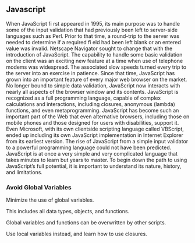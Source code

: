 ## Javascript
When JavaScript fi rst appeared in 1995, its main purpose was to handle some of the input
validation that had previously been left to server-side languages such as Perl. Prior to that
time, a round-trip to the server was needed to determine if a required fi eld had been left
blank or an entered value was invalid. Netscape Navigator sought to change that with the
introduction of JavaScript. The capability to handle some basic validation on the client was an
exciting new feature at a time when use of telephone modems was widespread. The associated
slow speeds turned every trip to the server into an exercise in patience.
Since that time, JavaScript has grown into an important feature of every major web browser
on the market. No longer bound to simple data validation, JavaScript now interacts with
nearly all aspects of the browser window and its contents. JavaScript is recognized as a full
programming language, capable of complex calculations and interactions, including closures,
anonymous (lambda) functions, and even metaprogramming. JavaScript has become such an
important part of the Web that even alternative browsers, including those on mobile phones
and those designed for users with disabilities, support it. Even Microsoft, with its own clientside
scripting language called VBScript, ended up including its own JavaScript implementation
in Internet Explorer from its earliest version.
The rise of JavaScript from a simple input validator to a powerful programming language
could not have been predicted. JavaScript is at once a very simple and very complicated
language that takes minutes to learn but years to master. To begin down the path to using
JavaScript’s full potential, it is important to understand its nature, history, and limitations.
### Avoid Global Variables
Minimize the use of global variables.

This includes all data types, objects, and functions.

Global variables and functions can be overwritten by other scripts.

Use local variables instead, and learn how to use closures.
